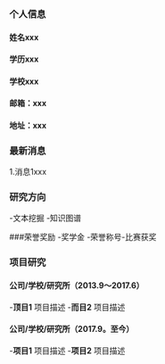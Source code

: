 ### 个人信息
#### 姓名xxx
#### 学历xxx
#### 学校xxx
#### 邮箱：xxx 
#### 地址：xxx

### 最新消息
1.消息1xxx

### 研究方向
-文本挖掘
-知识图谱

###荣誉奖励
-奖学金
-荣誉称号-比赛获奖

### 项目研究
#### 公司/学校/研究所（2013.9～2017.6）
-**顶目1**
项目描述
-**而目2**
项目描述
#### 公司/学校/研究所（2017.9。至今）
-**项目1**
项目描述
-**项目2**
项目描述
